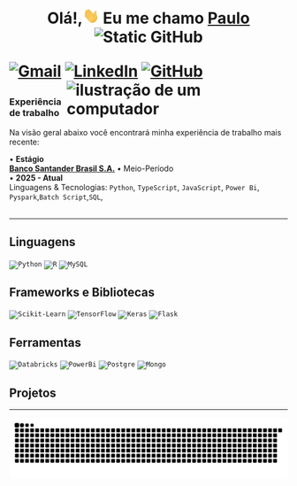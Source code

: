 <h1 align="center">Olá!,<img src="https://raw.githubusercontent.com/ABSphreak/ABSphreak/master/gifs/Hi.gif" width="30px" /> Eu me chamo <a href="https://github.com/PhOlivs/">Paulo<a> 

<img src="https://img.shields.io/static/v1?label=Overview&message=PhOlivs&color=f8efd4&style=for-the-badge&logo=GitHub" alt="Static GitHub">

<p align="left">
  <a href="#" title="Gmail">
  <img src="https://img.shields.io/badge/-Gmail-FF0000?style=flat-square&labelColor=FF0000&logo=gmail&logoColor=white&link=mailto:paulohenrique58432@gmail.com" alt="Gmail"/></a>
  <a href="#" title="LinkedIn">
  <img src="https://img.shields.io/badge/-Linkedin-0e76a8?style=flat-square&logo=Linkedin&logoColor=white&link=https://www.linkedin.com/in/paulo-henrique-6720762b2" alt="LinkedIn"/></a>
  <a href="#" title="GitHub">
  <img src="https://img.shields.io/badge/GitHub-100000?style=for-the-badge&logo=github&logoColor=white&link=https://github.com/PhOlivs" alt="GitHub"/></a>

  <img src="https://raw.githubusercontent.com/MicaelliMedeiros/micaellimedeiros/master/image/computer-illustration.png" alt="ilustração de um computador" min-width="400px" max-width="400px" width="400px" align="right">

### Experiência de trabalho
Na visão geral abaixo você encontrará minha experiência de trabalho mais recente:

• **Estágio** \
[**Banco Santander Brasil S.A.**](https://www.santander.com.br/) • Meio-Período \
• **2025 - Atual** \
Linguagens & Tecnologias: `Python`, `TypeScript`, `JavaScript`, `Power Bi`, `Pyspark`,`Batch Script`,`SQL`,\
<br/>

---
## Linguagens

<code><img height="32" src="https://www.python.org/static/img/python-logo.png" alt="Python"/></code>
<code><img height="32" src="https://www.r-project.org/Rlogo.png" alt="R"/></code>
<code><img height="32" src="https://www.mysql.com/common/logos/logo-mysql-170x115.png" alt="MySQL"/></code>

## Frameworks e Bibliotecas
<code><img height="32" src="https://scikit-learn.org/stable/_static/scikit-learn-logo-small.png" alt="Scikit-Learn"/></code>
<code><img height="32" src="https://www.gstatic.com/devrel-devsite/prod/v542d3325b8c925a6e7dd14f19a8348c865acec191636e2a431745f59e1ae1e12/tensorflow/images/lockup.svg" alt="TensorFlow"/></code>
<code><img height="32" src="https://keras.io/img/logo.png" alt="Keras"/></code>
<code><img height="32" src="https://flask.palletsprojects.com/en/stable/_images/flask-name.svg" alt="Flask"/></code>

## Ferramentas
<code><img height="32" src="https://az-icons.com/export/icons/d180faa9ddc77cb9e841ff02998e5e21.svg" alt="Databricks"/></code>
<code><img height="32" src="https://img.icons8.com/color/48/power-bi-2021.png" alt="PowerBi"/></code>
<code><img height="32" src="https://www.postgresql.org/media/img/about/press/elephant.png" alt="Postgre"/></code>
<code><img height="32" src="https://webimages.mongodb.com/_com_assets/cms/kuyjf3vea2hg34taa-horizontal_default_slate_blue.svg?auto=format%252Ccompress" alt="Mongo"/></code>

## Projetos
---

<p >
    <picture align="center">
      <source media="(prefers-color-scheme: dark)" srcset="https://raw.githubusercontent.com/ashu-guo/ashu-guo/master/assets/github-contribution-grid-snake.svg">
      <source media="(prefers-color-scheme: light)" srcset="https://raw.githubusercontent.com/ashu-guo/ashu-guo/master/assets/github-contribution-grid-snake.svg">
      <img alt="github contribution grid snake animation" src="https://raw.githubusercontent.com/ashu-guo/ashu-guo/master/assets/github-contribution-grid-snake.svg">
    </picture>
</p>
